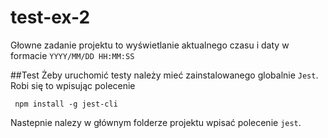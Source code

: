 # test-ex-2

Głowne zadanie projektu to wyświetlanie aktualnego czasu i daty w formacie `YYYY/MM/DD HH:MM:SS`

##Test
Żeby uruchomić testy należy mieć zainstalowanego globalnie `Jest`. Robi się to wpisując polecenie
```
 npm install -g jest-cli 
```
Nastepnie nalezy w głównym folderze projektu wpisać polecenie `jest`.
